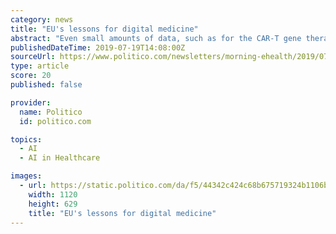 ```yaml
---
category: news
title: "EU's lessons for digital medicine"
abstract: "Even small amounts of data, such as for the CAR-T gene therapy used to treat cancer ... China is making progress toward its goal of becoming a world leader in artificial intelligence, raising questions about whether America's investing enough in the ..."
publishedDateTime: 2019-07-19T14:08:00Z
sourceUrl: https://www.politico.com/newsletters/morning-ehealth/2019/07/19/eus-lessons-for-digital-medicine-460039
type: article
score: 20
published: false

provider:
  name: Politico
  id: politico.com

topics:
  - AI
  - AI in Healthcare

images:
  - url: https://static.politico.com/da/f5/44342c424c68b675719324b1106b/politico.jpg
    width: 1120
    height: 629
    title: "EU's lessons for digital medicine"
---
```

